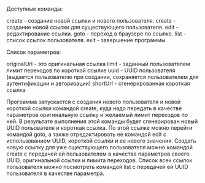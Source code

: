Доступные команды:

create <originalUrl> <limit> - создание новой ссылки и нового пользователя.
create <uuid> <originalUrl> <limit> - создание новой ссылки для существующего пользователя.
edit <uuid> <shortUrl> <newOriginalUrl> - редактирование ссылки.
goto <shortUrl> - переход в браузере по ссылке.
list <uuid> - cписок ссылок пользователя.
exit - завершение программы.


Список параметров:

originalUrl - это оригинальная ссылка
limit - заданный пользователем лимит переходов по короткой ссылке
uuid - UUID пользователя (выдается пользователю при создании, сохраняется пользователем 
для аутентификации и авторизации)
shortUrl - сгенерированная короткая ссылка

Программа запускается с создания нового пользователя и новой короткой ссылки командой create, 
куда надо передать в качестве параметров оригинальную ссылку и желаемый лимит переходов по ней.
В результате выполнения этой команды будет сгенерирован новый UUID польователя и короткая ссылка.
По этой ссылке можно перейти командой goto, а также отредактировать ее командой edit с использованием UUID,
короткой ссылки и ее нового значения. Создать новую ссылку для уже сществующего пользователя можно командой
create с передачей ей пользователем в качестве параметров своего UUID, оригинальной ссылки и лимита переходов.
Список всех ссылок пользователя можно посмотреть командой list с передачей ей UUID пользователя 
в качестве параметра.
